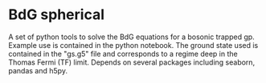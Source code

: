 # BdG spherical
A set of python tools to solve the BdG equations for a bosonic trapped gp. Example use is contained in the python notebook. The ground state used is contained in the "gs.g5" file and corresponds to a regime deep in the Thomas Fermi (TF) limit. Depends on several packages including seaborn, pandas and h5py.